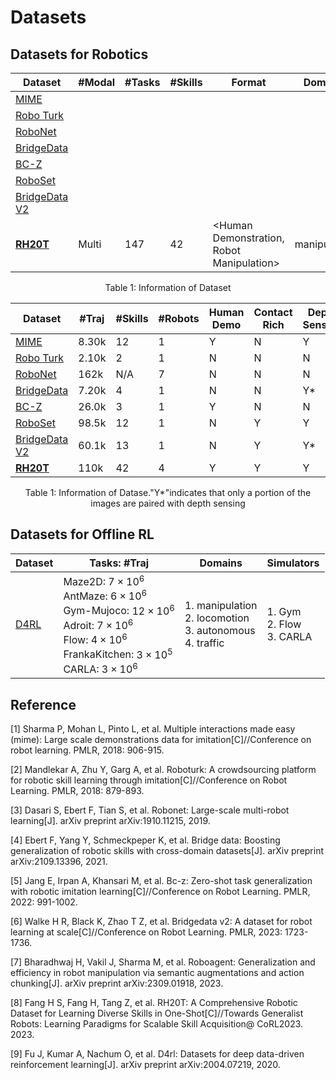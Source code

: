 # Datasets

## Datasets for Robotics

| Dataset                                                      | #Modal | #Tasks | #Skills | Format                                    | Domains      | Areas              |
| ------------------------------------------------------------ | ------ | ------ | ------- | ----------------------------------------- | ------------ | ------------------ |
| [MIME](https://sites.google.com/view/mimedataset)            |        |        |         |                                           |              |                    |
| [Robo Turk](https://roboturk.stanford.edu/)                  |        |        |         |                                           |              |                    |
| [RoboNet](https://www.robonet.wiki/)                         |        |        |         |                                           |              |                    |
| [BridgeData](https://sites.google.com/view/bridgedata)       |        |        |         |                                           |              |                    |
| [BC-Z](https://sites.google.com/view/bc-z/home)              |        |        |         |                                           |              |                    |
| [RoboSet](https://robopen.github.io/)                        |        |        |         |                                           |              |                    |
| [BridgeData V2](https://rail-berkeley.github.io/bridgedata/) |        |        |         |                                           |              |                    |
| [**RH20T**](https://rh20t.github.io/)                        | Multi  | 147    | 42      | <Human Demonstration, Robot Manipulation> | manipulation | Imitation Learning |

<div align="center">Table 1: Information of Dataset</div>



| Dataset                                                      | #Traj | #Skills | #Robots | Human Demo | Contact Rich | Depth Sensing | Camera Calib | Force Sensing |
| ------------------------------------------------------------ | ----- | ------- | ------- | ---------- | ------------ | ------------- | ------------ | ------------- |
| [MIME](https://sites.google.com/view/mimedataset)            | 8.30k | 12      | 1       | Y          | N            | Y             | N            | N             |
| [Robo Turk](https://roboturk.stanford.edu/)                  | 2.10k | 2       | 1       | N          | N            | N             | N            | N             |
| [RoboNet](https://www.robonet.wiki/)                         | 162k  | N/A     | 7       | N          | N            | N             | N            | N             |
| [BridgeData](https://sites.google.com/view/bridgedata)       | 7.20k | 4       | 1       | N          | N            | Y*            | N            | N             |
| [BC-Z](https://sites.google.com/view/bc-z/home)              | 26.0k | 3       | 1       | Y          | N            | N             | N            | N             |
| [RoboSet](https://robopen.github.io/)                        | 98.5k | 12      | 1       | N          | Y            | Y             | N            | N             |
| [BridgeData V2](https://rail-berkeley.github.io/bridgedata/) | 60.1k | 13      | 1       | N          | Y            | Y*            | N            | N             |
| [**RH20T**](https://rh20t.github.io/)                        | 110k  | 42      | 4       | Y          | Y            | Y             | Y            | Y             |

<div align="center">Table 1: Information of Datase."Y*"indicates that only a portion of the images are paired with depth sensing</div>



## Datasets for Offline RL

| Dataset                                               | Tasks: #Traj                                                 | Domains                                                      | Simulators                              |
| ----------------------------------------------------- | ------------------------------------------------------------ | ------------------------------------------------------------ | --------------------------------------- |
| [D4RL](https://sites.google.com/view/d4rl-anonymous/) | Maze2D: $7\times 10^6$<br />AntMaze: $6\times 10^6$<br />Gym-Mujoco: $12\times 10^6$<br />Adroit: $7\times10^6$<br />Flow: $4\times 10^6$<br />FrankaKitchen: $3\times10^5$<br />CARLA: $3\times 10^6$ | 1.  manipulation<br />2. locomotion<br />3. autonomous<br />4.  traffic | 1. Gym<br />2. Flow<br />3. CARLA<br /> |



## Reference

[1] Sharma P, Mohan L, Pinto L, et al. Multiple interactions made easy (mime): Large scale demonstrations data for imitation[C]//Conference on robot learning. PMLR, 2018: 906-915.

[2] Mandlekar A, Zhu Y, Garg A, et al. Roboturk: A crowdsourcing platform for robotic skill learning through imitation[C]//Conference on Robot Learning. PMLR, 2018: 879-893.

[3] Dasari S, Ebert F, Tian S, et al. Robonet: Large-scale multi-robot learning[J]. arXiv preprint arXiv:1910.11215, 2019.

[4] Ebert F, Yang Y, Schmeckpeper K, et al. Bridge data: Boosting generalization of robotic skills with cross-domain datasets[J]. arXiv preprint arXiv:2109.13396, 2021.

[5] Jang E, Irpan A, Khansari M, et al. Bc-z: Zero-shot task generalization with robotic imitation learning[C]//Conference on Robot Learning. PMLR, 2022: 991-1002.

[6] Walke H R, Black K, Zhao T Z, et al. Bridgedata v2: A dataset for robot learning at scale[C]//Conference on Robot Learning. PMLR, 2023: 1723-1736.

[7] Bharadhwaj H, Vakil J, Sharma M, et al. Roboagent: Generalization and efficiency in robot manipulation via semantic augmentations and action chunking[J]. arXiv preprint arXiv:2309.01918, 2023.

[8] Fang H S, Fang H, Tang Z, et al. RH20T: A Comprehensive Robotic Dataset for Learning Diverse Skills in One-Shot[C]//Towards Generalist Robots: Learning Paradigms for Scalable Skill Acquisition@ CoRL2023. 2023.

[9] Fu J, Kumar A, Nachum O, et al. D4rl: Datasets for deep data-driven reinforcement learning[J]. arXiv preprint arXiv:2004.07219, 2020.

